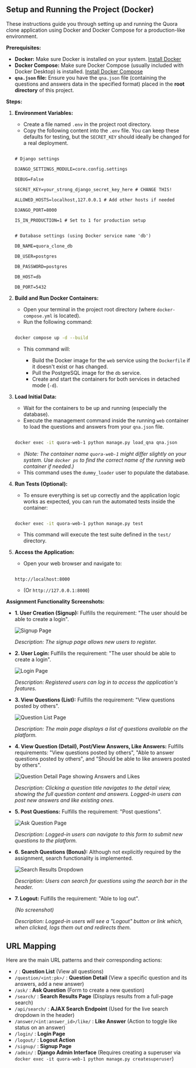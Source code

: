 ## Setup and Running the Project (Docker)

These instructions guide you through setting up and running the Quora clone application using Docker and Docker Compose for a production-like environment.

**Prerequisites:**

* **Docker:** Make sure Docker is installed on your system. [Install Docker](https://docs.docker.com/engine/install/)
* **Docker Compose:** Make sure Docker Compose (usually included with Docker Desktop) is installed. [Install Docker Compose](https://docs.docker.com/compose/install/)
* **`qna.json` file:** Ensure you have the `qna.json` file (containing the questions and answers data in the specified format) placed in the **root directory** of this project.

**Steps:**

1. **Environment Variables:**

   * Create a file named `.env` in the project root directory.
   * Copy the following content into the `.env` file. You can keep these defaults for testing, but the `SECRET_KEY` should ideally be changed for a real deployment.

   ```dotenv

   # Django settings

   DJANGO_SETTINGS_MODULE=core.config.settings

   DEBUG=False

   SECRET_KEY=your_strong_django_secret_key_here # CHANGE THIS!

   ALLOWED_HOSTS=localhost,127.0.0.1 # Add other hosts if needed

   DJANGO_PORT=8000

   IS_IN_PRODUCTION=1 # Set to 1 for production setup


   # Database settings (using Docker service name 'db')

   DB_NAME=quora_clone_db

   DB_USER=postgres

   DB_PASSWORD=postgres

   DB_HOST=db

   DB_PORT=5432

   ```
2. **Build and Run Docker Containers:**

   * Open your terminal in the project root directory (where `docker-compose.yml` is located).
   * Run the following command:

   ```bash

   docker compose up -d --build

   ```

   * This command will:

     * Build the Docker image for the `web` service using the `Dockerfile` if it doesn't exist or has changed.
     * Pull the PostgreSQL image for the `db` service.
     * Create and start the containers for both services in detached mode (`-d`).
3. **Load Initial Data:**

   * Wait for the containers to be up and running (especially the database).
   * Execute the management command inside the running `web` container to load the questions and answers from your `qna.json` file.

   ```bash

   docker exec -it quora-web-1 python manage.py load_qna qna.json

   ```

   * *(Note: The container name `quora-web-1` might differ slightly on your system. Use `docker ps` to find the correct name of the running web container if needed.)*
   * This command uses the `dummy_loader` user to populate the database.
4. **Run Tests (Optional):**

   * To ensure everything is set up correctly and the application logic works as expected, you can run the automated tests inside the container:

   ```bash

   docker exec -it quora-web-1 python manage.py test

   ```

   * This command will execute the test suite defined in the `test/` directory.
5. **Access the Application:**

   * Open your web browser and navigate to:

   ```

   http://localhost:8000

   ```

   * (Or `http://127.0.0.1:8000`)

**Assignment Functionality Screenshots:**

* **1. User Creation (Signup):** Fulfills the requirement: "The user should be able to create a login".

  ![Signup Page](screenshots/signup.png)

  *Description: The signup page allows new users to register.*
* **2. User Login:** Fulfills the requirement: "The user should be able to create a login".

  ![Login Page](screenshots/login.png)

  *Description: Registered users can log in to access the application's features.*
* **3. View Questions (List):** Fulfills the requirement: "View questions posted by others".

  ![Question List Page](screenshots/list-question.png)

  *Description: The main page displays a list of questions available on the platform.*
* **4. View Question (Detail), Post/View Answers, Like Answers:** Fulfills requirements: "View questions posted by others", "Able to answer questions posted by others", and "Should be able to like answers posted by others".

  ![Question Detail Page showing Answers and Likes](screenshots/answer%26like.png)

  *Description: Clicking a question title navigates to the detail view, showing the full question content and answers. Logged-in users can post new answers and like existing ones.*
* **5. Post Questions:** Fulfills the requirement: "Post questions".

  ![Ask Question Page](screenshots/ask-question.png)

  *Description: Logged-in users can navigate to this form to submit new questions to the platform.*
* **6. Search Questions (Bonus):** Although not explicitly required by the assignment, search functionality is implemented.

  ![Search Results Dropdown](screenshots/search-question.png)

  *Description: Users can search for questions using the search bar in the header.*
* **7. Logout:** Fulfills the requirement: "Able to log out".

  *(No screenshot)*

  *Description: Logged-in users will see a "Logout" button or link which, when clicked, logs them out and redirects them.*

## URL Mapping

Here are the main URL patterns and their corresponding actions:

* `/` : **Question List** (View all questions)
* `/question/<int:pk>/` : **Question Detail** (View a specific question and its answers, add a new answer)
* `/ask/` : **Ask Question** (Form to create a new question)
* `/search/` : **Search Results Page** (Displays results from a full-page search)
* `/api/search/` : **AJAX Search Endpoint** (Used for the live search dropdown in the header)
* `/answer/<int:answer_id>/like/` : **Like Answer** (Action to toggle like status on an answer)
* `/login/` : **Login Page**
* `/logout/` : **Logout Action**
* `/signup/` : **Signup Page**
* `/admin/` : **Django Admin Interface** (Requires creating a superuser via `docker exec -it quora-web-1 python manage.py createsuperuser`)
